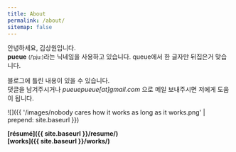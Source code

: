 ```yaml
---
title: About
permalink: /about/
sitemap: false
---
```

안녕하세요, 김상원입니다.  
**pueue** <small>(/ˈpjuː)</small>라는 닉네임을 사용하고 있습니다. queue에서 한 글자만 뒤집은거 맞습니다.

블로그에 틀린 내용이 있을 수 있습니다.  
댓글을 남겨주시거나 _pueuepueue[at]gmail.com_ 으로 메일 보내주시면 저에게 도움이 됩니다.

![]({{ '/images/nobody cares how it works as long as it works.png' | prepend: site.baseurl }})

**[résumé]({{ site.baseurl }}/resume/)**  
**[works]({{ site.baseurl }}/works/)**
